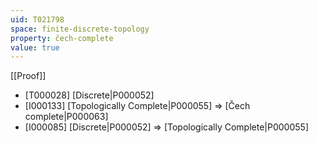 ```yaml
---
uid: T021798
space: finite-discrete-topology
property: čech-complete
value: true
---
```

[[Proof]]

* [T000028] [Discrete|P000052]
* [I000133] [Topologically Complete|P000055] => [Čech complete|P000063]
* [I000085] [Discrete|P000052] => [Topologically Complete|P000055]

